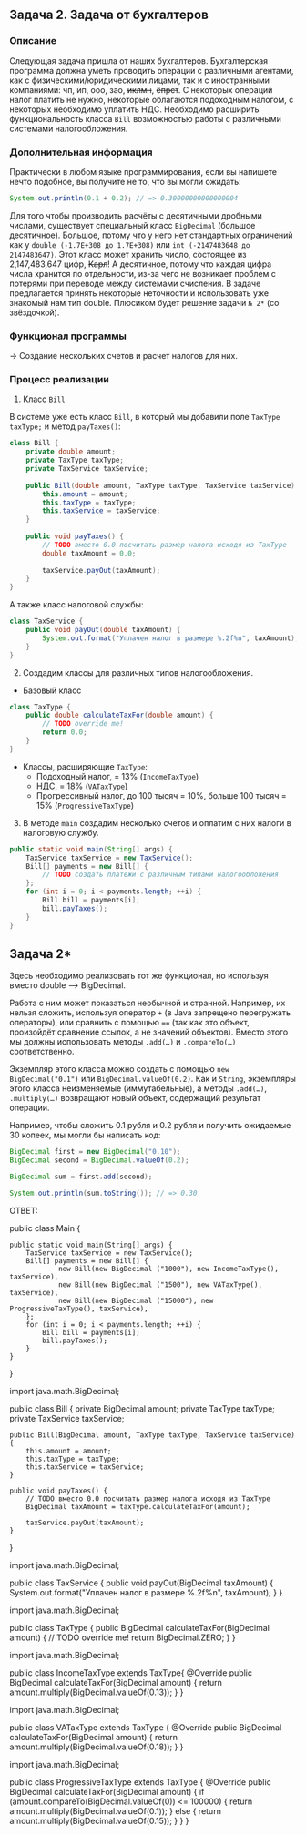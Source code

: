 ## Задача 2. Задача от бухгалтеров

### Описание
Следующая задача пришла от наших бухгалтеров.
Бухгалтерская программа должна уметь проводить операции c различными агентами, как c физическими/юридическими лицами, так и с иностранными компаниями: чп, ип, ооо, зао, ~~иклмн~~, ~~ёпрст~~.
С некоторых операций налог платить не нужно, некоторые облагаются подоходным налогом, с некоторых необходимо уплатить НДС.
Необходимо расширить функциональность класса `Bill` возможностью работы с различными системами налогообложения.

### Дополнительная информация
Практически в любом языке программирования, если вы напишете нечто подобное, вы получите не то, что вы могли ожидать: 
```java 
System.out.println(0.1 + 0.2); // => 0.30000000000000004
```

Для того чтобы производить расчёты с десятичными дробными числами, существует специальный класс `BigDecimal` (большое десятичное). Большое, потому что у него нет стандартных ограничений как у `double (-1.7E+308 до 1.7E+308)` или `int (-2147483648 до 2147483647)`.
Этот класс может хранить число, состоящее из 2,147,483,647 цифр, ~~Карл~~! А десятичное, потому что каждая цифра числа хранится по отдельности, из-за чего не возникает проблем с потерями при переводе между системами счисления.
В задаче предлагается принять некоторые неточности и использовать уже знакомый нам тип double. Плюсиком будет решение задачи `№ 2*` (со звёздочкой).

### Функционал программы

→ Создание нескольких счетов и расчет налогов для них.

### Процесс реализации
1. Класс `Bill`

В системе уже есть класс `Bill`, в который мы добавили поле `TaxType taxType;` и метод `payTaxes()`:

```java
class Bill {
    private double amount;
    private TaxType taxType;
    private TaxService taxService;
    
    public Bill(double amount, TaxType taxType, TaxService taxService) {
        this.amount = amount;
        this.taxType = taxType;
        this.taxService = taxService;
    }
    
    public void payTaxes() {
        // TODO вместо 0.0 посчитать размер налога исходя из TaxType
        double taxAmount = 0.0;
        
        taxService.payOut(taxAmount);
    }
}
```

А также класс налоговой службы:
```java
class TaxService {
    public void payOut(double taxAmount) {
        System.out.format("Уплачен налог в размере %.2f%n", taxAmount);
    }
}
```

2. Создадим классы для различных типов налогообложения.
* Базовый класс
```java 
class TaxType {
    public double calculateTaxFor(double amount) {
        // TODO override me!
        return 0.0;
    }
}
```
* Классы, расширяющие `TaxType`:
     * Подоходный налог, = 13% (`IncomeTaxType`)
     * НДС, = 18% (`VATaxType`)
     * Прогрессивный налог, до 100 тысяч = 10%, больше 100 тысяч = 15% (`ProgressiveTaxType`)

3. В методе `main` создадим несколько счетов и оплатим с них налоги в налоговую службу.

```java
public static void main(String[] args) {
    TaxService taxService = new TaxService();
    Bill[] payments = new Bill[] {
        // TODO создать платежи с различным типами налогообложения
    };
    for (int i = 0; i < payments.length; ++i) {
        Bill bill = payments[i];
        bill.payTaxes();
    }
}
```

## Задача 2* 

Здесь необходимо реализовать тот же функционал, но используя вместо double –> BigDecimal.

Работа с ним может показаться необычной и странной. Например, их нельзя сложить, используя оператор `+` (в Java запрещено перегружать операторы), или сравнить с помощью `==` (так как это объект, произойдёт сравнение ссылок, а не значений объектов). Вместо этого мы должны использовать методы `.add(…)` и `.compareTo(…)` соответственно.

Экземпляр этого класса можно создать с помощью `new BigDecimal("0.1")` или `BigDecimal.valueOf(0.2)`.
Как и `String`, экземпляры этого класса неизменяемые (иммутабельные), а методы `.add(…)`, `.multiply(…)` возвращают новый объект, содержащий результат операции.

Например, чтобы сложить 0.1 рубля и 0.2 рубля и получить ожидаемые 30 копеек, мы могли бы написать код:

```java
BigDecimal first = new BigDecimal("0.10");
BigDecimal second = BigDecimal.valueOf(0.2);

BigDecimal sum = first.add(second);

System.out.println(sum.toString()); // => 0.30
```

ОТВЕТ:

  public class Main {

    public static void main(String[] args) {
        TaxService taxService = new TaxService();
        Bill[] payments = new Bill[] {
                new Bill(new BigDecimal ("1000"), new IncomeTaxType(), taxService),
                new Bill(new BigDecimal ("1500"), new VATaxType(), taxService),
                new Bill(new BigDecimal ("15000"), new ProgressiveTaxType(), taxService),
        };
        for (int i = 0; i < payments.length; ++i) {
            Bill bill = payments[i];
            bill.payTaxes();
        }
    }
}

import java.math.BigDecimal;

public class Bill {
    private BigDecimal amount;
    private TaxType taxType;
    private TaxService taxService;

    public Bill(BigDecimal amount, TaxType taxType, TaxService taxService) {
        this.amount = amount;
        this.taxType = taxType;
        this.taxService = taxService;
    }

    public void payTaxes() {
        // TODO вместо 0.0 посчитать размер налога исходя из TaxType
        BigDecimal taxAmount = taxType.calculateTaxFor(amount);

        taxService.payOut(taxAmount);
    }
}

import java.math.BigDecimal;

public class TaxService {
    public void payOut(BigDecimal taxAmount) {
        System.out.format("Уплачен налог в размере %.2f%n", taxAmount);
    }
}

import java.math.BigDecimal;

public class TaxType {
    public BigDecimal calculateTaxFor(BigDecimal amount) {
        // TODO override me!
        return BigDecimal.ZERO;
    }
}

import java.math.BigDecimal;

public class IncomeTaxType extends TaxType{
    @Override
    public BigDecimal calculateTaxFor(BigDecimal amount) {
        return amount.multiply(BigDecimal.valueOf(0.13));
    }
}

import java.math.BigDecimal;

public class VATaxType extends TaxType {
    @Override
    public BigDecimal calculateTaxFor(BigDecimal amount) {
       return amount.multiply(BigDecimal.valueOf(0.18));
    }
}
 
import java.math.BigDecimal;

public class ProgressiveTaxType extends TaxType {
    @Override
    public BigDecimal calculateTaxFor(BigDecimal amount) {
        if (amount.compareTo(BigDecimal.valueOf(0)) <= 100000) {
            return amount.multiply(BigDecimal.valueOf(0.1));
        } else {
            return amount.multiply(BigDecimal.valueOf(0.15));
        }
    }
}

